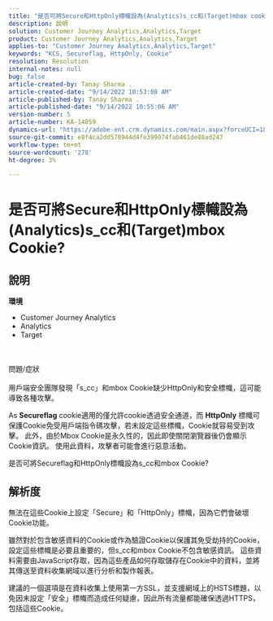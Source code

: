 ```yaml
---
title: "是否可將Secure和HttpOnly標幟設為(Analytics)s_cc和(Target)mbox cookie?"
description: 說明
solution: Customer Journey Analytics,Analytics,Target
product: Customer Journey Analytics,Analytics,Target
applies-to: "Customer Journey Analytics,Analytics,Target"
keywords: "KCS, Secureflag, HttpOnly, Cookie"
resolution: Resolution
internal-notes: null
bug: false
article-created-by: Tanay Sharma .
article-created-date: "9/14/2022 10:53:08 AM"
article-published-by: Tanay Sharma .
article-published-date: "9/14/2022 10:55:06 AM"
version-number: 5
article-number: KA-14059
dynamics-url: "https://adobe-ent.crm.dynamics.com/main.aspx?forceUCI=1&pagetype=entityrecord&etn=knowledgearticle&id=f8741f6a-1b34-ed11-9db1-002248086735"
source-git-commit: e8f4ca2dd578944d4fe399074fab461de88ad247
workflow-type: tm+mt
source-wordcount: '278'
ht-degree: 3%

---
```


# 是否可將Secure和HttpOnly標幟設為(Analytics)s_cc和(Target)mbox Cookie?

## 說明

<b>環境</b>
- Customer Journey Analytics
- Analytics
- Target



<br><br>問題/症狀<br><br>
用戶端安全團隊發現「s_cc」和mbox Cookie缺少HttpOnly和安全標幟，這可能導致各種攻擊。

As <b>Secureflag</b> cookie適用的僅允許cookie透過安全通道，而 <b>HttpOnly</b> 標幟可保護Cookie免受用戶端指令碼攻擊，若未設定這些標幟，Cookie就容易受到攻擊。 此外，由於Mbox Cookie是永久性的，因此即使關閉瀏覽器後仍會顯示Cookie資訊。 使用此資料，攻擊者可能會進行惡意活動。

是否可將Secureflag和HttpOnly標幟設為s_cc和mbox Cookie?


## 解析度


無法在這些Cookie上設定「Secure」和「HttpOnly」標幟，因為它們會破壞Cookie功能。

雖然對於包含敏感資料的Cookie或作為驗證Cookie以保護其免受劫持的Cookie，設定這些標幟是必要且重要的，但s_cc和mbox Cookie不包含敏感資訊。 這些資料需要由JavaScript存取，因為這些產品如何存取儲存在Cookie中的資料，並將其傳送至資料收集網域以進行分析和製作報表。

建議的一個選項是在資料收集上使用第一方SSL，並支援網域上的HSTS標題，以免因未設定「安全」標幟而造成任何疑慮，因此所有流量都能確保透過HTTPS，包括這些Cookie。
